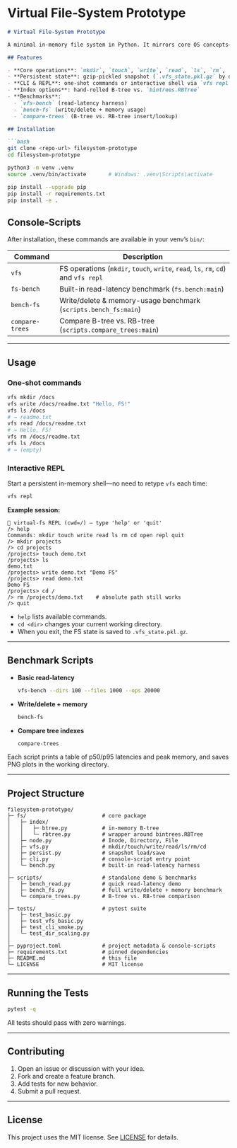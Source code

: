 # Virtual File‑System Prototype
````markdown
# Virtual File-System Prototype

A minimal in-memory file system in Python. It mirrors core OS concepts—hierarchical directories, inodes, metadata—and lets you experiment with different directory-index strategies and measure their impact on lookup, write, and delete performance at scale.

## Features

- **Core operations**: `mkdir`, `touch`, `write`, `read`, `ls`, `rm`, `cd`  
- **Persistent state**: gzip-pickled snapshot (`.vfs_state.pkl.gz` by default)  
- **CLI & REPL**: one-shot commands or interactive shell via `vfs repl`  
- **Index options**: hand-rolled B-tree vs. `bintrees.RBTree`  
- **Benchmarks**:
  - `vfs-bench` (read-latency harness)  
  - `bench-fs` (write/delete + memory usage)  
  - `compare-trees` (B-tree vs. RB-tree insert/lookup)

## Installation

```bash
git clone <repo-url> filesystem-prototype
cd filesystem-prototype

python3 -m venv .venv
source .venv/bin/activate       # Windows: .venv\Scripts\activate

pip install --upgrade pip
pip install -r requirements.txt
pip install -e .
````

## Console‐Scripts

After installation, these commands are available in your venv’s `bin/`:

| Command         | Description                                                                        |
| --------------- | ---------------------------------------------------------------------------------- |
| `vfs`           | FS operations (`mkdir`, `touch`, `write`, `read`, `ls`, `rm`, `cd`) and `vfs repl` |
| `fs-bench`      | Built-in read-latency benchmark (`fs.bench:main`)                                  |
| `bench-fs`      | Write/delete & memory-usage benchmark (`scripts.bench_fs:main`)                    |
| `compare-trees` | Compare B-tree vs. RB-tree (`scripts.compare_trees:main`)                          |

---

## Usage

### One-shot commands

```bash
vfs mkdir /docs
vfs write /docs/readme.txt "Hello, FS!"
vfs ls /docs
# → readme.txt
vfs read /docs/readme.txt
# → Hello, FS!
vfs rm /docs/readme.txt
vfs ls /docs
# → (empty)
```

### Interactive REPL

Start a persistent in-memory shell—no need to retype `vfs` each time:

```bash
vfs repl
```

**Example session:**

```text
📂 virtual-fs REPL (cwd=/) — type 'help' or 'quit'
/> help
Commands: mkdir touch write read ls rm cd open repl quit
/> mkdir projects
/> cd projects
/projects> touch demo.txt
/projects> ls
demo.txt
/projects> write demo.txt "Demo FS"
/projects> read demo.txt
Demo FS
/projects> cd /
/> rm /projects/demo.txt    # absolute path still works
/> quit
```

* `help` lists available commands.
* `cd <dir>` changes your current working directory.
* When you exit, the FS state is saved to `.vfs_state.pkl.gz`.

---

## Benchmark Scripts

* **Basic read-latency**

  ```bash
  vfs-bench --dirs 100 --files 1000 --ops 20000
  ```
* **Write/delete + memory**

  ```bash
  bench-fs
  ```
* **Compare tree indexes**

  ```bash
  compare-trees
  ```

Each script prints a table of p50/p95 latencies and peak memory, and saves PNG plots in the working directory.

---

## Project Structure

```
filesystem-prototype/
├─ fs/                        # core package
│   ├─ index/
│   │   ├─ btree.py           # in-memory B-tree
│   │   └─ rbtree.py          # wrapper around bintrees.RBTree
│   ├─ node.py                # Inode, Directory, File
│   ├─ vfs.py                 # mkdir/touch/write/read/ls/rm/cd
│   ├─ persist.py             # snapshot load/save
│   ├─ cli.py                 # console-script entry point
│   └─ bench.py               # built-in read-latency harness
│
├─ scripts/                   # standalone demo & benchmarks
│   ├─ bench_read.py          # quick read-latency demo
│   ├─ bench_fs.py            # full write/delete + memory benchmark
│   └─ compare_trees.py       # B-tree vs. RB-tree comparison
│
├─ tests/                     # pytest suite
│   ├─ test_basic.py
│   ├─ test_vfs_basic.py
│   ├─ test_cli_smoke.py
│   └─ test_dir_scaling.py
│
├─ pyproject.toml             # project metadata & console-scripts
├─ requirements.txt           # pinned dependencies
├─ README.md                  # this file
└─ LICENSE                    # MIT license
```

---

## Running the Tests

```bash
pytest -q
```

All tests should pass with zero warnings.

---

## Contributing

1. Open an issue or discussion with your idea.
2. Fork and create a feature branch.
3. Add tests for new behavior.
4. Submit a pull request.

---

## License

This project uses the MIT license. See [LICENSE](LICENSE) for details.

```
```
